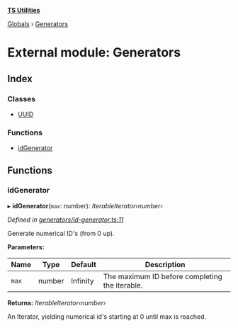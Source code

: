 **[TS Utilities](../README.md)**

[Globals](../README.md) › [Generators](generators.md)

# External module: Generators

## Index

### Classes

* [UUID](../classes/generators.uuid.md)

### Functions

* [idGenerator](generators.md#idgenerator)

## Functions

###  idGenerator

▸ **idGenerator**(`max`: number): *IterableIterator‹number›*

*Defined in [generators/id-generator.ts:11](https://github.com/Juraji/ts-utilities/blob/7643b75/src/generators/id-generator.ts#L11)*

Generate numerical ID's (from 0 up).

**Parameters:**

Name | Type | Default | Description |
------ | ------ | ------ | ------ |
`max` | number |  Infinity | The maximum ID before completing the iterable. |

**Returns:** *IterableIterator‹number›*

An Iterator, yielding numerical id's starting at 0 until max is reached.